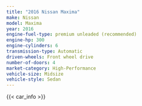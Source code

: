 ```yaml
---
title: "2016 Nissan Maxima"
make: Nissan
model: Maxima
year: 2016
engine-fuel-type: premium unleaded (recommended)
engine-hp: 300
engine-cylinders: 6
transmission-type: Automatic
driven-wheels: Front wheel drive
number-of-doors: 4
market-category: High-Performance
vehicle-size: Midsize
vehicle-style: Sedan
---
```


{{< car_info >}}
